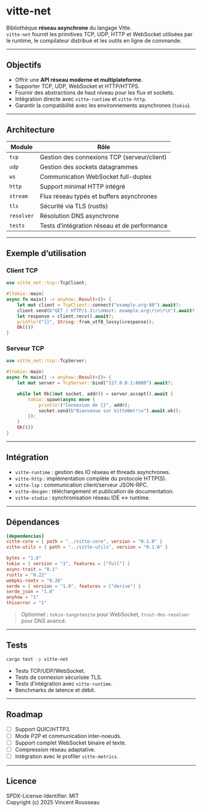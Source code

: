 

# vitte-net

Bibliothèque **réseau asynchrone** du langage Vitte.  
`vitte-net` fournit les primitives TCP, UDP, HTTP et WebSocket utilisées par le runtime, le compilateur distribué et les outils en ligne de commande.

---

## Objectifs

- Offrir une **API réseau moderne et multiplateforme**.  
- Supporter TCP, UDP, WebSocket et HTTP/HTTPS.  
- Fournir des abstractions de haut niveau pour les flux et sockets.  
- Intégration directe avec `vitte-runtime` et `vitte-http`.  
- Garantir la compatibilité avec les environnements asynchrones (`tokio`).

---

## Architecture

| Module        | Rôle |
|---------------|------|
| `tcp`         | Gestion des connexions TCP (serveur/client) |
| `udp`         | Gestion des sockets datagrammes |
| `ws`          | Communication WebSocket full-duplex |
| `http`        | Support minimal HTTP intégré |
| `stream`      | Flux réseau typés et buffers asynchrones |
| `tls`         | Sécurité via TLS (rustls) |
| `resolver`    | Résolution DNS asynchrone |
| `tests`       | Tests d’intégration réseau et de performance |

---

## Exemple d’utilisation

### Client TCP

```rust
use vitte_net::tcp::TcpClient;

#[tokio::main]
async fn main() -> anyhow::Result<()> {
    let mut client = TcpClient::connect("example.org:80").await?;
    client.send(b"GET / HTTP/1.1\r\nHost: example.org\r\n\r\n").await?;
    let response = client.recv().await?;
    println!("{}", String::from_utf8_lossy(&response));
    Ok(())
}
```

### Serveur TCP

```rust
use vitte_net::tcp::TcpServer;

#[tokio::main]
async fn main() -> anyhow::Result<()> {
    let mut server = TcpServer::bind("127.0.0.1:8080").await?;

    while let Ok((mut socket, addr)) = server.accept().await {
        tokio::spawn(async move {
            println!("Connexion de {}", addr);
            socket.send(b"Bienvenue sur VitteNet!\n").await.ok();
        });
    }
    Ok(())
}
```

---

## Intégration

- `vitte-runtime` : gestion des IO réseau et threads asynchrones.  
- `vitte-http` : implémentation complète du protocole HTTP(S).  
- `vitte-lsp` : communication client/serveur JSON-RPC.  
- `vitte-docgen` : téléchargement et publication de documentation.  
- `vitte-studio` : synchronisation réseau IDE ↔ runtime.

---

## Dépendances

```toml
[dependencies]
vitte-core = { path = "../vitte-core", version = "0.1.0" }
vitte-utils = { path = "../vitte-utils", version = "0.1.0" }

bytes = "1.6"
tokio = { version = "1", features = ["full"] }
async-trait = "0.1"
rustls = "0.22"
webpki-roots = "0.26"
serde = { version = "1.0", features = ["derive"] }
serde_json = "1.0"
anyhow = "1"
thiserror = "1"
``` 

> Optionnel : `tokio-tungstenite` pour WebSocket, `trust-dns-resolver` pour DNS avancé.

---

## Tests

```bash
cargo test -p vitte-net
```

- Tests TCP/UDP/WebSocket.  
- Tests de connexion sécurisée TLS.  
- Tests d’intégration avec `vitte-runtime`.  
- Benchmarks de latence et débit.

---

## Roadmap

- [ ] Support QUIC/HTTP3.  
- [ ] Mode P2P et communication inter-noeuds.  
- [ ] Support complet WebSocket binaire et texte.  
- [ ] Compression réseau adaptative.  
- [ ] Intégration avec le profiler `vitte-metrics`.

---

## Licence

SPDX-License-Identifier: MIT  
Copyright (c) 2025 Vincent Rousseau